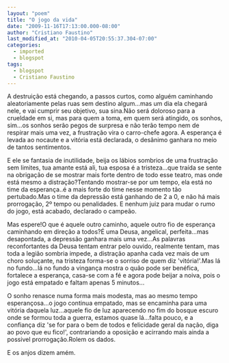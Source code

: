 ```yaml
---
layout: "poem"
title: "O jogo da vida"
date: "2009-11-16T17:13:00.000-08:00"
author: "Cristiano Faustino"
last_modified_at: "2010-04-05T20:55:37.304-07:00"
categories:
  - imported
  - blogspot
tags:
  - blogspot
  - Cristiano Faustino
---
```


A destruição está chegando, a passos curtos, como alguém caminhando aleatoriamente pelas ruas sem destino algum...mas um dia ela chegará nele, e vai cumprir seu objetivo, sua sina.Não será doloroso para a crueldade em si, mas para quem a toma, em quem será atingido, os sonhos, sim...os sonhos serão pegos de surpresa e não terão tempo nem de respirar mais uma vez, a frustração vira o carro-chefe agora. A esperança é levada ao nocaute e a vitória está declarada, o desânimo ganhara no meio de tantos sentimentos.

E ele se fantasia de inutilidade, beija os lábios sombrios de uma frustração sem limites, tua amante está ali, tua esposa é a tristeza...que traída se sente na obrigação de se mostrar mais forte dentro de todo esse teatro, mas onde está mesmo a distração?Tentando mostrar-se por um tempo, ela está no time da esperança..é a mais forte do time nesse momento tão pertubado.Mas o time da depressão está ganhando de 2 a 0, e não há mais prorrogação, 2º tempo ou penalidades. E nenhum juiz para mudar o rumo do jogo, está acabado, declarado o campeão.

Mas espere!O que é aquele outro caminho, aquele outro fio de esperança caminhando em direção a todos?É uma Deusa, angelical, perfeita...mas desapontada, a depressão ganhara mais uma vez...As palavras reconfortantes da Deusa tentam entrar pelo ouvido, realmente tentam, mas toda a legião sombria impede, a distração apanha cada vez mais de um choro soluçante, na tristeza forma-se o sorriso de quem diz 'vitória!'.Mas lá no fundo...lá no fundo a vingança mostra o quão pode ser benéfica, fortalece a esperança, casa-se com a fé e agora pode beijar a noiva, pois o jogo está empatado e faltam apenas 5 minutos...

O sonho renasce numa forma mais modesta, mas ao mesmo tempo esperançosa...o jogo continua empatado, mas se encaminha para uma vitória daquela luz...aquele fio de luz aparecendo no fim do bosque escuro onde se formou toda a guerra, estamos quase lá...falta pouco, e a confiança diz 'se for para o bem de todos e felicidade geral da nação, diga ao povo que eu fico!', contrariando a oposição e acirrando mais ainda a possivel prorrogação.Rolem os dados.

E os anjos dizem amém.